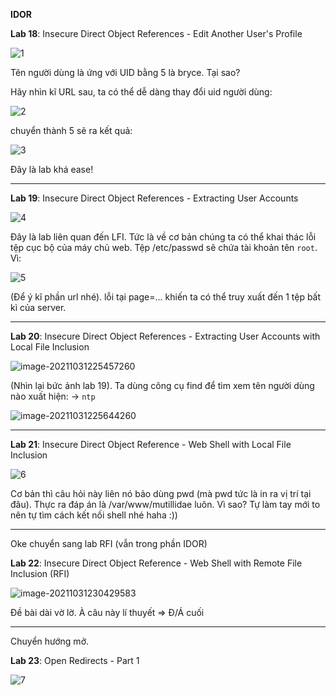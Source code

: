 **IDOR**

**Lab 18**: Insecure Direct Object References - Edit Another User's Profile

![1](https://user-images.githubusercontent.com/68894302/139593980-4cbf4229-6942-4af6-b473-d45bfb6ca54f.png)



Tên người dùng là ứng với UID bằng 5 là bryce. Tại sao?

Hãy nhìn kĩ URL sau, ta có thể dễ dàng thay đổi uid người dùng:

![2](https://user-images.githubusercontent.com/68894302/139593988-d8d8f988-dd9c-4fc1-958f-a745c4bde4ad.png)

chuyển thành 5 sẽ ra kết quả:

![3](https://user-images.githubusercontent.com/68894302/139593989-e287f60b-db56-4ec5-b416-5dedf9c6dc1f.png)

Đây là lab khá ease!



-----

**Lab 19**: Insecure Direct Object References - Extracting User Accounts

![4](https://user-images.githubusercontent.com/68894302/139593991-eeacb250-f9c6-4784-8147-40fb3be1040d.png)

Đây là lab liên quan đến LFI. Tức là về cơ bản  chúng ta có thể khai thác lỗi tệp cục bộ của máy chủ web. Tệp /etc/passwd sẽ chứa tài khoản tên `root`. Vì:

![5](https://user-images.githubusercontent.com/68894302/139593995-9a567d2b-6c7d-48f5-92e2-4c8c2dd86e51.png)

(Để ý kĩ phần url nhé). lỗi tại page=... khiến ta có thể truy xuất đến 1 tệp bất kì của server.





----



**Lab 20**: Insecure Direct Object References - Extracting User Accounts with Local File Inclusion

![image-20211031225457260](C:/Users/tuandv/AppData/Roaming/Typora/typora-user-images/image-20211031225457260.png)

(Nhìn lại bức ảnh lab 19). Ta dùng công cụ find để tìm xem tên người dùng nào xuất hiện: -> `ntp` 

![image-20211031225644260](C:/Users/tuandv/AppData/Roaming/Typora/typora-user-images/image-20211031225644260.png)





-----



**Lab 21**: Insecure Direct Object Reference - Web Shell with Local File Inclusion

![6](https://user-images.githubusercontent.com/68894302/139594001-c52f813c-8ef0-48a9-9558-578302ed6b2d.png)

Cơ bản thì câu hỏi này liên nó bảo dùng pwd (mà pwd tức là in ra vị trí tại đâu). Thực ra đáp án là  /var/www/mutillidae luôn. Vì sao? Tự làm tay mới to nên tự tìm cách kết nối shell nhé haha :))



--------

Oke chuyển sang lab RFI (vẫn trong phần IDOR)

**Lab 22**: Insecure Direct Object Reference - Web Shell with Remote File Inclusion (RFI)

![image-20211031230429583](C:/Users/tuandv/AppData/Roaming/Typora/typora-user-images/image-20211031230429583.png)

Đề bài dài vờ lờ. À câu này lí thuyết => Đ/Á cuối



-----

Chuyển hướng mở.

**Lab 23**: Open Redirects - Part 1

![7](https://user-images.githubusercontent.com/68894302/139594004-f8ee336c-a265-4ed3-9940-6fd83173ad0a.png)
